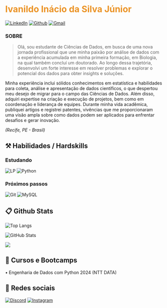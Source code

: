 <h1 align="left" style="color: #EB9326">Ivanildo Inácio da Silva Júnior</h1>
<div align="left">

[![LinkedIn](https://img.shields.io/badge/LinkedIn-0077B5?style=for-the-badge&logo=linkedin&logoColor=white)](https://www.linkedin.com/in/ivanjrinacio/)
[![Github](https://img.shields.io/badge/Github-000?style=for-the-badge&logo=Github&logoColor=fffff)](https://github.com/ivanjrinacio)
[![Gmail](https://img.shields.io/badge/Gmail-333333?style=for-the-badge&logo=gmail&logoColor=red)](mailto:ivanjrinacio@gmail.com)

### SOBRE
> Olá, sou estudante de Ciências de Dados, em busca de uma nova jornada profissional que une minha paixão por análise de dados com a experiência acumulada em minha primeira formação, em Biologia, na qual também concluí um doutorado. Ao longo dessa trajetória, desenvolvi um forte interesse em resolver problemas e explorar o potencial dos dados para obter insights e soluções.

Minha experiência inclui sólidos conhecimentos em estatística e habilidades para coleta, análise e apresentação de dados científicos, o que despertou meu desejo de migrar para o campo das Ciências de Dados. Além disso, adquiri expertise na criação e execução de projetos, bem como em coordenação e liderança de equipes. Durante minha vida acadêmica, publiquei artigos e registrei patentes, vivências que me proporcionaram uma visão ampla sobre como dados podem ser aplicados para enfrentar desafios e gerar inovação.

<i>(Recife, PE - Brasil)</i>

<h2 align="left"> ⚒️ Habilidades / Hardskills</h2>

<h3 align="left"> Estudando</h3>

<div align="left">

![LP](https://img.shields.io/badge/Lógica%20de%20Programação-000)
![Python](https://img.shields.io/badge/python-3670A0?style=for-the-badge&logo=python&logoColor=ffdd54)
</div>

<h3 align="left">Próximos passos</h3>

<div align="left">

![Git](https://img.shields.io/badge/GIT-E44C30?style=for-the-badge&logo=git&logoColor=white)
![MySQL](https://img.shields.io/badge/MySQL-00000F?style=for-the-badge&logo=mysql&logoColor=white)
</div>


<h2 align="left"> 📋 Github Stats </h2>

<div align="left">

![Top Langs](https://github-readme-stats-git-masterrstaa-rickstaa.vercel.app/api/top-langs/?username=ivanjrinacio&layout=donut&bg_color=353D41&border_color=123547&title_color=EB9326&text_color=FFF&)

![GitHub Stats](https://github-readme-stats.vercel.app/api?username=ivanjrinacio&theme=transparent&bg_color=353D41&border_color=123547&show_icons=true&icon_color=EB9326&title_color=EB9326&text_color=FFF&hide_title=true&hide=stars&rank_icon=github)

[![](https://visitcount.itsvg.in/api?id=ivanjrinacio&label=Profile%20Views&color=1&icon=2&pretty=false)](https://visitcount.itsvg.in)

<!-- [![Repo Card](https://github-readme-stats.vercel.app/api/pin/?username=0Chaves&repo=SEUREPOSITORIO&bg_color=000&border_color=30A3DC&show_icons=true&icon_color=30A3DC&title_color=E94D5F&text_color=FFF)](https://github.com/0Chaves/SEUREPOSITORIO) -->
</div>

<h2 align="left"> 📖 Cursos e Bootcamps </h2>

<div align="left">
• Engenharia de Dados com Python 2024 (NTT DATA)
</div>

<h2 align="left"> 📱 Redes sociais</h2>

<div align="left">

[![Discord](https://img.shields.io/badge/Discord-7289DA?style=for-the-badge&logo=discord&logoColor=white)](https://discord.com/channels/@ivanjrinacio/)
[![Instagram](https://img.shields.io/badge/-Instagram-%23E4405F?style=for-the-badge&logo=instagram&logoColor=white)](https://www.instagram.com/ivanjrinacio)
</div>

